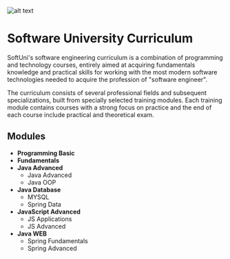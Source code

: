 ![alt text](https://upload.wikimedia.org/wikipedia/commons/5/55/Software-University-Logo-blue-horizontal.png)

# Software University Curriculum

SoftUni's software engineering curriculum is a combination of programming and technology courses, entirely aimed at acquiring fundamentals knowledge and practical skills for working with the most modern software technologies needed to acquire the profession of "software engineer".

The curriculum consists of several professional fields and subsequent specializations, built from specially selected training modules. Each training module contains courses with a strong focus on practice and the end of each course include practical and theoretical exam.

## Modules

* **Programming Basic**
* **Fundamentals**
* **Java Advanced**
  - Java Advanced
  - Java OOP
* **Java Database**
  - MYSQL
  - Spring Data
* **JavaScript Advanced**
  - JS Applications
  - JS Advanced
* **Java WEB**
  - Spring Fundamentals
  - Spring Advanced
